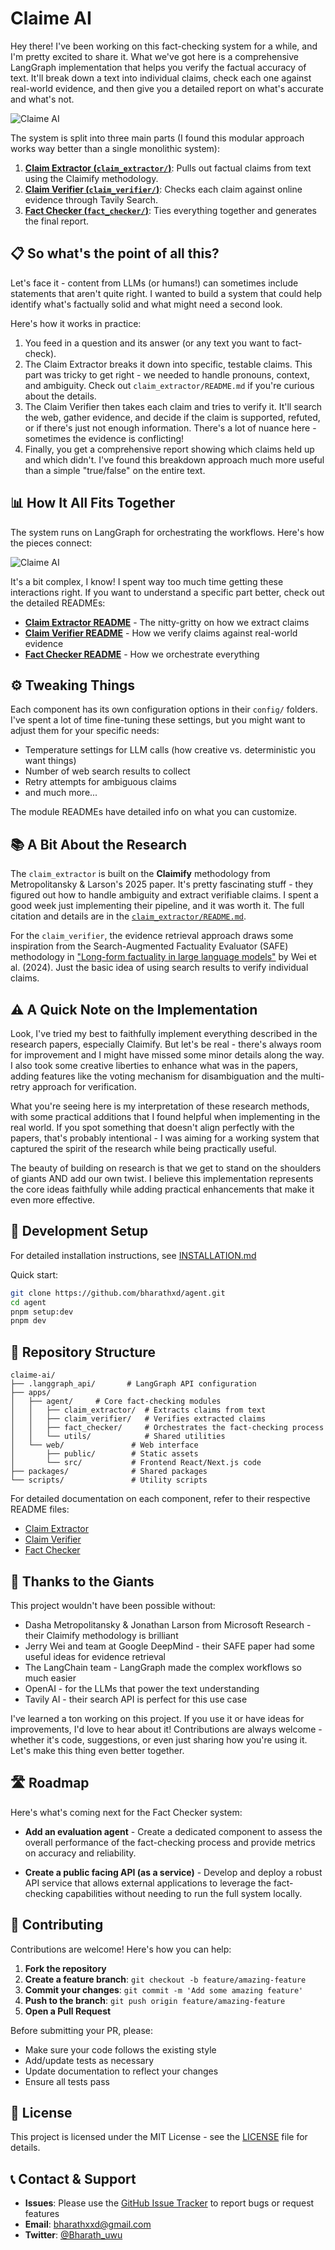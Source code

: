 # Claime AI

Hey there! I've been working on this fact-checking system for a while, and I'm pretty excited to share it. What we've got here is a comprehensive LangGraph implementation that helps you verify the factual accuracy of text. It'll break down a text into individual claims, check each one against real-world evidence, and then give you a detailed report on what's accurate and what's not.

![Claime AI](https://cloud.imbharath.com/fc-mas-platform-screenshot.webp)

The system is split into three main parts (I found this modular approach works way better than a single monolithic system):

1.  **[Claim Extractor (`claim_extractor/`)](./apps/agent/claim_extractor/README.md)**: Pulls out factual claims from text using the Claimify methodology.
2.  **[Claim Verifier (`claim_verifier/`)](./apps/agent/claim_verifier/README.md)**: Checks each claim against online evidence through Tavily Search.
3.  **[Fact Checker (`fact_checker/`)](./apps/agent/fact_checker/README.md)**: Ties everything together and generates the final report.

## 📋 So what's the point of all this?

Let's face it - content from LLMs (or humans!) can sometimes include statements that aren't quite right. I wanted to build a system that could help identify what's factually solid and what might need a second look.

Here's how it works in practice:

1.  You feed in a question and its answer (or any text you want to fact-check).
2.  The Claim Extractor breaks it down into specific, testable claims. This part was tricky to get right - we needed to handle pronouns, context, and ambiguity. Check out `claim_extractor/README.md` if you're curious about the details.
3.  The Claim Verifier then takes each claim and tries to verify it. It'll search the web, gather evidence, and decide if the claim is supported, refuted, or if there's just not enough information. There's a lot of nuance here - sometimes the evidence is conflicting!
4.  Finally, you get a comprehensive report showing which claims held up and which didn't. I've found this breakdown approach much more useful than a simple "true/false" on the entire text.

## 📊 How It All Fits Together

The system runs on LangGraph for orchestrating the workflows. Here's how the pieces connect:

![Claime AI](https://cloud.imbharath.com/agent-mas.png)

It's a bit complex, I know! I spent way too much time getting these interactions right. If you want to understand a specific part better, check out the detailed READMEs:

* **[Claim Extractor README](./apps/agent/claim_extractor/README.md)** - The nitty-gritty on how we extract claims
* **[Claim Verifier README](./apps/agent/claim_verifier/README.md)** - How we verify claims against real-world evidence
* **[Fact Checker README](./apps/agent/fact_checker/README.md)** - How we orchestrate everything

## ⚙️ Tweaking Things

Each component has its own configuration options in their `config/` folders. I've spent a lot of time fine-tuning these settings, but you might want to adjust them for your specific needs:

* Temperature settings for LLM calls (how creative vs. deterministic you want things)
* Number of web search results to collect
* Retry attempts for ambiguous claims
* and much more...

The module READMEs have detailed info on what you can customize.

## 📚 A Bit About the Research

The `claim_extractor` is built on the **Claimify** methodology from Metropolitansky & Larson's 2025 paper. It's pretty fascinating stuff - they figured out how to handle ambiguity and extract verifiable claims. I spent a good week just implementing their pipeline, and it was worth it. The full citation and details are in the [`claim_extractor/README.md`](./apps/agent/claim_extractor/README.md).

For the `claim_verifier`, the evidence retrieval approach draws some inspiration from the Search-Augmented Factuality Evaluator (SAFE) methodology in ["Long-form factuality in large language models"](https://arxiv.org/abs/2403.18802) by Wei et al. (2024). Just the basic idea of using search results to verify individual claims.

## ⚠️ A Quick Note on the Implementation

Look, I've tried my best to faithfully implement everything described in the research papers, especially Claimify. But let's be real - there's always room for improvement and I might have missed some minor details along the way. I also took some creative liberties to enhance what was in the papers, adding features like the voting mechanism for disambiguation and the multi-retry approach for verification.

What you're seeing here is my interpretation of these research methods, with some practical additions that I found helpful when implementing in the real world. If you spot something that doesn't align perfectly with the papers, that's probably intentional - I was aiming for a working system that captured the spirit of the research while being practically useful.

The beauty of building on research is that we get to stand on the shoulders of giants AND add our own twist. I believe this implementation represents the core ideas faithfully while adding practical enhancements that make it even more effective.

## 🚀 Development Setup
   
 For detailed installation instructions, see [INSTALLATION.md](./INSTALLATION.md)
 
 Quick start:
 ```bash
 git clone https://github.com/bharathxd/agent.git
 cd agent
 pnpm setup:dev
 pnpm dev
 ```


## 📂 Repository Structure

```
claime-ai/
├── .langgraph_api/       # LangGraph API configuration
├── apps/
│   ├── agent/     # Core fact-checking modules
│   │   ├── claim_extractor/  # Extracts claims from text
│   │   ├── claim_verifier/   # Verifies extracted claims
│   │   ├── fact_checker/     # Orchestrates the fact-checking process
│   │   └── utils/            # Shared utilities
│   └── web/               # Web interface
│       ├── public/        # Static assets
│       └── src/           # Frontend React/Next.js code
├── packages/              # Shared packages
└── scripts/               # Utility scripts
```

For detailed documentation on each component, refer to their respective README files:
* [Claim Extractor](./apps/agent/claim_extractor/README.md)
* [Claim Verifier](./apps/agent/claim_verifier/README.md)
* [Fact Checker](./apps/agent/fact_checker/README.md)

## 🙏 Thanks to the Giants

This project wouldn't have been possible without:

* Dasha Metropolitansky & Jonathan Larson from Microsoft Research - their Claimify methodology is brilliant
* Jerry Wei and team at Google DeepMind - their SAFE paper had some useful ideas for evidence retrieval
* The LangChain team - LangGraph made the complex workflows so much easier
* OpenAI - for the LLMs that power the text understanding
* Tavily AI - their search API is perfect for this use case

I've learned a ton working on this project. If you use it or have ideas for improvements, I'd love to hear about it! Contributions are always welcome - whether it's code, suggestions, or even just sharing how you're using it. Let's make this thing even better together.

## 🛣️ Roadmap

Here's what's coming next for the Fact Checker system:

- **Add an evaluation agent** - Create a dedicated component to assess the overall performance of the fact-checking process and provide metrics on accuracy and reliability.
  
- **Create a public facing API (as a service)** - Develop and deploy a robust API service that allows external applications to leverage the fact-checking capabilities without needing to run the full system locally.

## 📝 Contributing

Contributions are welcome! Here's how you can help:

1. **Fork the repository**
2. **Create a feature branch**: `git checkout -b feature/amazing-feature`
3. **Commit your changes**: `git commit -m 'Add some amazing feature'`
4. **Push to the branch**: `git push origin feature/amazing-feature`
5. **Open a Pull Request**

Before submitting your PR, please:
- Make sure your code follows the existing style
- Add/update tests as necessary
- Update documentation to reflect your changes
- Ensure all tests pass

## 📄 License

This project is licensed under the MIT License - see the [LICENSE](./LICENSE) file for details.

## 📞 Contact & Support

- **Issues**: Please use the [GitHub Issue Tracker](https://github.com/bharathxd/agent/issues) to report bugs or request features
- **Email**: [bharathxxd@gmail.com](mailto:bharathxxd@gmail.com)
- **Twitter**: [@Bharath_uwu](https://twitter.com/bharath_uwu)
